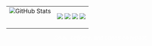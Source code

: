 <table>
  <tr style="border: none">
    <td valign="top" style="border: none">
      <img src="https://github-readme-stats.vercel.app/api?username=8bitDevStudios&show_icons=true&theme=github_dark&hide_border=true" alt="GitHub Stats" />
    </td>
    <td valign="top" style="border: none; text-align: center;">
      <p>
        <img src="https://img.shields.io/badge/-Python-3776AB?style=flat&logo=Python&logoColor=white" />
        <img src="https://img.shields.io/badge/-HTML-E34F26?style=flat&logo=HTML5&logoColor=white" />
        <img src="https://img.shields.io/badge/-CSS-1572B6?style=flat&logo=CSS3&logoColor=white" />
        <img src="https://img.shields.io/badge/-Lua-2C2D72?style=flat&logo=Lua&logoColor=white" />
      </p>
    </td>
  </tr>
</table>

<p align="center" style="color: #fff; font-style: italic; margin-top: 8px;">
  Code, caffeine, and bbno$ on repeat.
</p>
